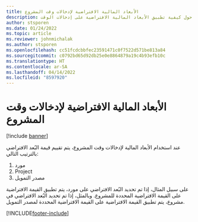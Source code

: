 ```yaml
---
title: الأبعاد المالية الافتراضية لإدخالات وقت المشروع
description: يقدم هذا الموضوع معلومات حول كيفية تطبيق الأبعاد المالية الافتراضية على إدخالات الوقت.
author: stsporen
ms.date: 01/24/2022
ms.topic: article
ms.reviewer: johnmichalak
ms.author: stsporen
ms.openlocfilehash: cc51fcdcbbfec23591471c0f7522d571be813a84
ms.sourcegitcommit: c0792bd65d92db25e0e8864879a19c4b93efb10c
ms.translationtype: HT
ms.contentlocale: ar-SA
ms.lasthandoff: 04/14/2022
ms.locfileid: "8597920"
---
```

# <a name="defaulting-financial-dimensions-for-project-time-entries"></a>الأبعاد المالية الافتراضية لإدخالات وقت المشروع

[!include [banner](../includes/banner.md)]

عند استخدام الأبعاد المالية لإدخالات وقت المشروع، يتم تقييم قيمة البُعد الافتراضي بالترتيب التالي:

1. مورد
2. Project
3. مصدر التمويل

على سبيل المثال، إذا تم تحديد البُعد الافتراضي على مورد، يتم تطبيق القيمة الافتراضية على القيمة الافتراضية المحددة للمشروع. وبالمثل، إذا تم تحديد البُعد الافتراضي في مشروع، يتم تطبيق القيمة الافتراضية على القيمة الافتراضية المحددة لمصدر التمويل.

[!INCLUDE[footer-include](../includes/footer-banner.md)]
